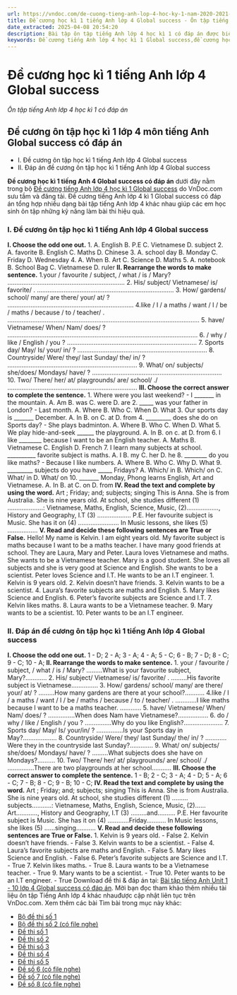 ```yaml
---
url: https://vndoc.com/de-cuong-tieng-anh-lop-4-hoc-ky-1-nam-2020-2021-223236
title: Đề cương học kì 1 tiếng Anh lớp 4 Global success - Ôn tập tiếng Anh lớp 4 học kì 1 có đáp án - VnDoc.com
date_extracted: 2025-04-08 20:54:20
description: Bài tập ôn tập tiếng Anh lớp 4 học kì 1 có đáp án được biên tập bám sát Unit 1 - 10 SGK tiếng Anh 4 giúp các em ôn tập Từ vựng - Ngữ pháp tiếng Anh trọng tâm hiệu quả.
keywords: Đề cương tiếng Anh lớp 4 học kì 1 Global success,đề cương học kì 1 tiếng anh 4 global success,ôn tập tiếng anh lớp 4 học kì 1,đề cương tiếng anh lớp 4 học kì 1,bài tập ôn tập tiếng anh lớp 4 học kì 1,đề kiểm tra tiếng anh lớp 4 chương trình mới hoc ki 1,đề thi học kì 1 môn tiếng anh lớp 4,đề thi tiếng anh lớp 4 kì 1,đề cương ôn tập tiếng anh lớp 4 học kì 1,đề thi học kì 1 tiếng anh lớp 4
---
```


# Đề cương học kì 1 tiếng Anh lớp 4 Global success
 _Ôn tập tiếng Anh lớp 4 học kì 1 có đáp án_
## Đề cương ôn tập học kì 1 lớp 4 môn tiếng Anh Global success có đáp án
  * I. Đề cương ôn tập học kì 1 tiếng Anh lớp 4 Global success
  * II. Đáp án đề cương ôn tập học kì 1 tiếng Anh lớp 4 Global success

**Đề cương học kì 1 tiếng Anh 4 Global success có đáp án** dưới đây nằm trong bộ [Đề cương tiếng Anh lớp 4 học kì 1 Global success](<https://vndoc.com/de-thi-hoc-ki-1-tieng-anh-4-global-success>) do VnDoc.com sưu tầm và đăng tải. Đề cương tiếng Anh lớp 4 kì 1 Global success có đáp án tổng hợp nhiều dạng bài tập tiếng Anh lớp 4 khác nhau giúp các em học sinh ôn tập những kỹ năng làm bài thi hiệu quả.
### I. Đề cương ôn tập học kì 1 tiếng Anh lớp 4 Global success
**I. Choose the odd one out.**
1\. A. English B. P.E C. Vietnamese D. subject
2\. A. favorite B. English C. Maths D. Chinese
3\. A. school day B. Monday C. Friday D. Wednesday
4\. A. When B. Art C. Science D. Maths
5\. A. notebook B. School Bag C. Vietnamese D. ruler
**II. Rearrange the words to make sentence.**
1.your / favourite / subject, / what / is / Mary?
…………………………………………………………
2\. His/ subject/ Vietnamese/ is/ favorite/ .
…………………………………………………………………..
3\. How/ gardens/ school/ many/ are there/ your/ at/ ?
……………………………………………………………..
4.like / I / a maths / want / I / be / maths / because / to / teacher/ .
………………………………………………………………………………………………
5\. have/ Vietnamese/ When/ Nam/ does/ ?
……………………………………………………………………………………………..
6\. / why / like / English / you ?
……………………………………………………………….
7\. Sports day/ May/ Is/ your/ in/ ?
……………………………………………………………….
8\. Countryside/ Were/ they/ last Sunday/ the/ in/ ?
……………………………………………………………….
9\. What/ on/ subjects/ she/does/ Mondays/ have/ ?
……………………………………………………………….
10\. Two/ There/ her/ at/ playgrounds/ are/ school/ ./
……………………………………………………………….
**III. Choose the correct answer to complete the sentence.**
1\. Where were you last weekend? - I \_\_\_\_\_\_\_ in the mountain.
A. Am B. was C. were D. are
2\. \_\_\_\_\_ was your father in London? - Last month.
A. Where B. Who C. When D. What
3\. Our sports day is \_\_\_\_\_\_\_ December.
A. In B. on C. at D. from
4\. \_\_\_\_\_\_\_\_\_ does she do on Sports day? - She plays badminton.
A. Where B. Who C. When D. What
5\. We play hide-and-seek \_\_\_\_\_\_ the playground.
A. In B. on c. at D. from
6\. I like \_\_\_\_\_\_\_\_ because I want to be an English teacher.
A. Maths B. Vietnamese C. English D. French
7\. I learn many subjects at school. \_\_\_\_\_\_\_\_\_\_ favorite subject is maths.
A. I B. my C. her D. he
8\. \_\_\_\_\_\_\_\_ do you like maths? - Because I like numbers.
A. Where B. Who C. Why D. What
9\. \_\_\_\_\_\_\_\_\_ subjects do you have \_\_\_\_\_ Fridays?
A. Which/ in B. Which/ on C. What/ in D. What/ on
10\. \_\_\_\_\_\_\_ Monday, Phong learns English, Art and Vietnamese.
A. In B. at C. on D. from
**IV. Read the text and complete by using the word.**
Art ; Friday; and; subjects; singing
This is Anna. She is from Australia. She is nine years old. At school, she studies different \(1\) ………………..: Vietnamese, Maths, English, Science, Music, \(2\)……………..., History and Geography, I.T \(3\) ………………. P.E. Her favourite subject is Music. She has it on \(4\) ………………….. In Music lessons, she likes \(5\) ……………..
**V. Read and decide these following sentences are True or False.**
Hello\! My name is Kelvin. I am eight years old. My favorite subject is maths because I want to be a maths teacher. I have many good friends at school. They are Laura, Mary and Peter. Laura loves Vietnamese and maths. She wants to be a Vietnamese teacher. Mary is a good student. She loves all subjects and she is very good at Science and English. She wants to be a scientist. Peter loves Science and I.T. He wants to be an I.T engineer.
1\. Kelvin is 9 years old.
2\. Kelvin doesn’t have friends.
3\. Kelvin wants to be a scientist.
4\. Laura’s favorite subjects are maths and English.
5\. Mary likes Science and English.
6\. Peter’s favorite subjects are Science and I.T.
7\. Kelvin likes maths.
8\. Laura wants to be a Vietnamese teacher.
9\. Mary wants to be a scientist.
10\. Peter wants to be an I.T engineer.
### II. Đáp án đề cương ôn tập học kì 1 tiếng Anh lớp 4 Global success
**I. Choose the odd one out.**
1 - D; 2 - A; 3 - A; 4 - A; 5 - C;
6 - B; 7 - D; 8 - C; 9 - C; 10 - A;
**II. Rearrange the words to make sentence.**
1\. your / favourite / subject, / what / is / Mary?
………What is your favourite subject, Mary?…………
2\. His/ subject/ Vietnamese/ is/ favorite/ .
………His favorite subject is Vietnamese.…………..
3\. How/ gardens/ school/ many/ are there/ your/ at/ ?
………How many gardens are there at your school?………..
4.like / I / a maths / want / I / be / maths / because / to / teacher/ .
…………I like maths because I want to be a maths teacher. …………
5\. have/ Vietnamese/ When/ Nam/ does/ ?
……………When does Nam have Vietnamese?……………..
6\. do / why / like / English / you ?
……………Why do you like English?………………….
7\. Sports day/ May/ Is/ your/in/ ?
……………Is your Sports day in May?……………….
8\. Countryside/ Were/ they/ last Sunday/ the/ in/ ?
…………Were they in the countryside last Sunday?………….
9\. What/ on/ subjects/ she/does/ Mondays/ have/ ?
………What subjects does she have on Mondays?……….
10\. Two/ There/ her/ at/ playgrounds/ are/ school/ ./
……………There are two playgrounds at her school.……….
**III. Choose the correct answer to complete the sentence.**
1 - B; 2 - C; 3 - A; 4 - D; 5 - A;
6 - C; 7 - B; 8 - C; 9 - B; 10 - C;
**IV. Read the text and complete by using the word.**
Art ; Friday; and; subjects; singing
This is Anna. She is from Australia. She is nine years old. At school, she studies different \(1\) ………subjects………..: Vietnamese, Maths, English, Science, Music, \(2\)……Art………..., History and Geography, I.T \(3\) ………and………. P.E. Her favourite subject is Music. She has it on \(4\) …………Friday……….. In Music lessons, she likes \(5\) ……singing………..
**V. Read and decide these following sentences are True or False.**
1\. Kelvin is 9 years old. - False
2\. Kelvin doesn’t have friends. - False
3\. Kelvin wants to be a scientist. - False
4\. Laura’s favorite subjects are maths and English. - False
5\. Mary likes Science and English. - False
6\. Peter’s favorite subjects are Science and I.T. - True
7\. Kelvin likes maths. - True
8\. Laura wants to be a Vietnamese teacher. - True
9\. Mary wants to be a scientist. - True
10\. Peter wants to be an I.T engineer. - True
Download đề thi & đáp án tại: [Bài tập tiếng Anh Unit 1 - 10 lớp 4 Global success có đáp án](<https://vndoc.com/de-cuong-tieng-anh-lop-4-hoc-ky-1-nam-2020-2021-223236>). Mời bạn đọc tham khảo thêm nhiều tài liệu ôn tập Tiếng Anh lớp 4 khác nhauđược cập nhật liên tục trên VnDoc.com.
Xem thêm các bài Tìm bài trong mục này khác:
  * [Bộ đề thi số 1](</bo-de-thi-hoc-ki-1-tieng-anh-4-global-success-311026>)
  * [Bộ đề thi số 2 \(có file nghe\)](</bo-de-thi-hoc-ki-1-tieng-anh-4-global-success-so-2-332867>)
  * [Đề thi số 1](</de-thi-hoc-ki-1-tieng-anh-4-global-success-so-1-309086>)
  * [Đề thi số 2](</de-thi-hoc-ki-1-tieng-anh-4-global-success-so-2-309092>)
  * [Đề thi số 3](</de-thi-hoc-ki-1-tieng-anh-4-global-success-so-3-311016>)
  * [Đề thi số 4](</de-thi-hoc-ki-1-tieng-anh-4-global-success-so-4-311019>)
  * [Đề thi số 5](</de-thi-hoc-ki-1-tieng-anh-4-global-success-so-5-311023>)
  * [Đề số 6 \(có file nghe\)](</de-thi-hoc-ki-1-tieng-anh-4-global-success-so-6-332844>)
  * [Đề số 7 \(có file nghe\)](</de-thi-hoc-ki-1-tieng-anh-4-global-success-so-7-332847>)
  * [Đề số 8 \(có file nghe\)](</de-thi-hoc-ki-1-tieng-anh-4-global-success-so-8-332856>)

